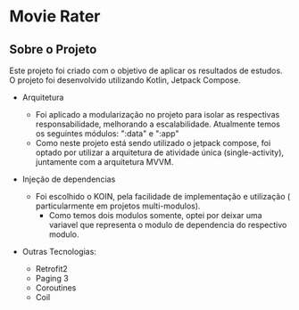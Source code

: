 # Movie Rater

## Sobre o Projeto
Este projeto foi criado com o objetivo de aplicar os resultados de estudos. O projeto foi desenvolvido utilizando Kotlin, Jetpack Compose. 
 * Arquitetura
   * Foi aplicado a modularização no projeto para isolar as respectivas responsabilidade, melhorando a escalabilidade. Atualmente temos os seguintes módulos: ":data" e ":app" 
   * Como neste projeto está sendo utilizado o jetpack compose, foi optado por utilizar a arquitetura de atividade única (single-activity), juntamente com a arquitetura MVVM.
  
 * Injeção de dependencias
   * Foi escolhido o KOIN, pela facilidade de implementação e utilização ( particularmente em projetos multi-modulos).
     * Como temos dois modulos somente, optei por deixar uma variavel que representa o modulo de dependencia do respectivo modulo.
    
 * Outras Tecnologias:
   * Retrofit2
   * Paging 3
   * Coroutines
   * Coil
